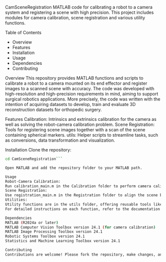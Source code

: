 CamSceneRegistration
MATLAB code for calibrating a robot to a camera system and registering a scene with high precision.
This project includes modules for camera calibration, scene registration and various utility functions.

Table of Contents
- Overview
- Features
- Installation
- Usage
- Dependencies
- Contributing

Overview
This repository provides MATLAB functions and scripts to calibrate a robot to a camera mounted on its end effector and register images to a scanned scene with accuracy. 
The code was developed with high-resolution and high-precision requirements in mind, aiming to support surgical robotics applications. More precisely, the code was written
with the intention of acquiring datasets to develop, train and evaluate 3D reconstruction datasets for orthopedic surgery.

Features
Calibration: Intrinsics and extrinsics calibration for the camera as well as solving the robot-camera calibration problem.
Scene Registration: Tools for registering scene images together with a scan of the scene containing spherical markers.
utils: Helper scripts to streamline tasks, such as conversions, data transformation and visualization.

Installation
Clone the repository:
```bash git clone https://github.com/yourusername/CamSceneRegistration.git 
cd CamSceneRegistration```

Open MATLAB and add the repository folder to your MATLAB path.

Usage
Robot-Camera Calibration:
Run calibration_main.m in the Calibration folder to perform camera calibration.
Scene Registration:
Use registration_main.m in the Registration folder to align the scene based on the calibrated setup.
Utilities:
Utility functions are in the utils folder, offering reusable tools like matrix transformations, visualization tools, and general helper functions.
For detailed instructions on each function, refer to the documentation within the function files.

Dependencies
MATLAB (R2024a or later)
MATLAB Computer Vision Toolbox version 24.1 (for camera calibration)
MATLAB Image Processing Toolbox version 24.1
Robotic Systems Toolbox version 24.1
Statistics and Machine Learning Toolbox version 24.1

Contributing
Contributions are welcome! Please fork the repository, make changes, and submit a pull request. Ensure that you update the documentation for any new features or changes.

